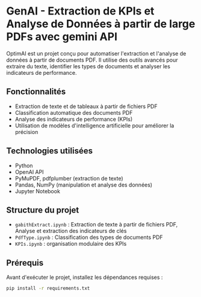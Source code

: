# GenAI - Extraction de KPIs et Analyse de Données à partir de large PDFs avec gemini API

OptimAI est un projet conçu pour automatiser l'extraction et l'analyse de données à partir de documents PDF. Il utilise des outils avancés pour extraire du texte, identifier les types de documents et analyser les indicateurs de performance.

## Fonctionnalités
- Extraction de texte et de tableaux à partir de fichiers PDF
- Classification automatique des documents PDF
- Analyse des indicateurs de performance (KPIs)
- Utilisation de modèles d'intelligence artificielle pour améliorer la précision

## Technologies utilisées
- Python
- OpenAI API
- PyMuPDF, pdfplumber (extraction de texte)
- Pandas, NumPy (manipulation et analyse des données)
- Jupyter Notebook

## Structure du projet
- `gabithExtract.ipynb` : Extraction de texte à partir de fichiers PDF, Analyse et extraction des indicateurs de clés
- `PdfType.ipynb` : Classification des types de documents PDF
- `KPIs.ipynb` : organisation modulaire des KPIs

## Prérequis
Avant d'exécuter le projet, installez les dépendances requises :

```bash
pip install -r requirements.txt
